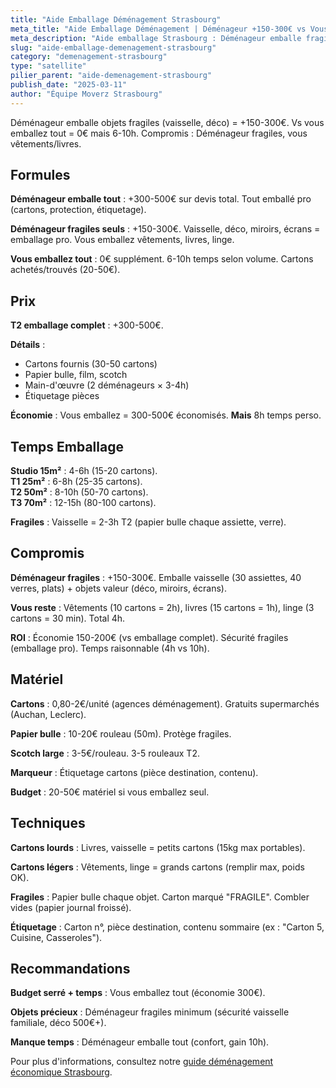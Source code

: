 ```yaml
---
title: "Aide Emballage Déménagement Strasbourg"
meta_title: "Aide Emballage Déménagement | Déménageur +150-300€ vs Vous 0€"
meta_description: "Aide emballage Strasbourg : Déménageur emballe fragiles +150-300€ vs vous emballez tout 0€ mais 6-10h. Compromis : déménageur fragiles, vous vêtements."
slug: "aide-emballage-demenagement-strasbourg"
category: "demenagement-strasbourg"
type: "satellite"
pilier_parent: "aide-demenagement-strasbourg"
publish_date: "2025-03-11"
author: "Équipe Moverz Strasbourg"
---
```


Déménageur emballe objets fragiles (vaisselle, déco) = +150-300€. Vs vous emballez tout = 0€ mais 6-10h. Compromis : Déménageur fragiles, vous vêtements/livres.

## Formules

**Déménageur emballe tout** : +300-500€ sur devis total. Tout emballé pro (cartons, protection, étiquetage).

**Déménageur fragiles seuls** : +150-300€. Vaisselle, déco, miroirs, écrans = emballage pro. Vous emballez vêtements, livres, linge.

**Vous emballez tout** : 0€ supplément. 6-10h temps selon volume. Cartons achetés/trouvés (20-50€).

## Prix

**T2 emballage complet** : +300-500€.

**Détails** :  
- Cartons fournis (30-50 cartons)  
- Papier bulle, film, scotch  
- Main-d'œuvre (2 déménageurs × 3-4h)  
- Étiquetage pièces

**Économie** : Vous emballez = 300-500€ économisés. **Mais** 8h temps perso.

## Temps Emballage

**Studio 15m²** : 4-6h (15-20 cartons).  
**T1 25m²** : 6-8h (25-35 cartons).  
**T2 50m²** : 8-10h (50-70 cartons).  
**T3 70m²** : 12-15h (80-100 cartons).

**Fragiles** : Vaisselle = 2-3h T2 (papier bulle chaque assiette, verre).

## Compromis

**Déménageur fragiles** : +150-300€. Emballe vaisselle (30 assiettes, 40 verres, plats) + objets valeur (déco, miroirs, écrans).

**Vous reste** : Vêtements (10 cartons = 2h), livres (15 cartons = 1h), linge (3 cartons = 30 min). Total 4h.

**ROI** : Économie 150-200€ (vs emballage complet). Sécurité fragiles (emballage pro). Temps raisonnable (4h vs 10h).

## Matériel

**Cartons** : 0,80-2€/unité (agences déménagement). Gratuits supermarchés (Auchan, Leclerc).

**Papier bulle** : 10-20€ rouleau (50m). Protège fragiles.

**Scotch large** : 3-5€/rouleau. 3-5 rouleaux T2.

**Marqueur** : Étiquetage cartons (pièce destination, contenu).

**Budget** : 20-50€ matériel si vous emballez seul.

## Techniques

**Cartons lourds** : Livres, vaisselle = petits cartons (15kg max portables).

**Cartons légers** : Vêtements, linge = grands cartons (remplir max, poids OK).

**Fragiles** : Papier bulle chaque objet. Carton marqué "FRAGILE". Combler vides (papier journal froissé).

**Étiquetage** : Carton n°, pièce destination, contenu sommaire (ex : "Carton 5, Cuisine, Casseroles").

## Recommandations

**Budget serré + temps** : Vous emballez tout (économie 300€).

**Objets précieux** : Déménageur fragiles minimum (sécurité vaisselle familiale, déco 500€+).

**Manque temps** : Déménageur emballe tout (confort, gain 10h).

Pour plus d'informations, consultez notre [guide déménagement économique Strasbourg](/blog/demenagement-strasbourg/demenagement-strasbourg-pas-cher).

